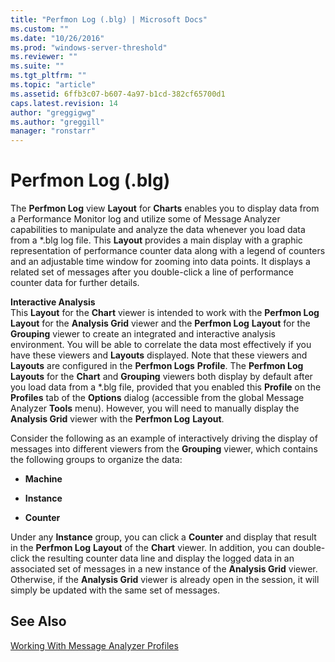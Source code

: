 ```yaml
---
title: "Perfmon Log (.blg) | Microsoft Docs"
ms.custom: ""
ms.date: "10/26/2016"
ms.prod: "windows-server-threshold"
ms.reviewer: ""
ms.suite: ""
ms.tgt_pltfrm: ""
ms.topic: "article"
ms.assetid: 6ffb3c07-b607-4a97-b1cd-382cf65700d1
caps.latest.revision: 14
author: "greggigwg"
ms.author: "greggill"
manager: "ronstarr"
---
```

# Perfmon Log (.blg)
The **Perfmon Log** view **Layout** for **Charts** enables you to display data from a Performance Monitor log and utilize some of Message Analyzer capabilities to manipulate and analyze the data whenever you load data from a \*.blg log file. This **Layout** provides a main display with a graphic representation of performance counter data along with a legend of counters and an adjustable time window for zooming into data points. It displays a related set of messages after you double-click a line of performance counter data for further details.  
  
 **Interactive Analysis**   
This **Layout** for the **Chart** viewer is intended to work with the **Perfmon Log** **Layout** for the **Analysis Grid** viewer and the **Perfmon Log** **Layout** for the **Grouping** viewer to create an integrated and interactive analysis environment. You will be able to correlate the data most effectively if you have these viewers and **Layouts** displayed. Note that these viewers and **Layouts** are configured in the **Perfmon Logs** **Profile**. The **Perfmon Log** **Layouts** for the **Chart** and **Grouping** viewers both display by default after you  load data from a \*.blg file, provided that you enabled this **Profile** on the **Profiles** tab of the **Options** dialog (accessible from the global Message Analyzer **Tools** menu). However, you will need to manually display the **Analysis Grid** viewer with the **Perfmon Log** **Layout**.  
  
 Consider the following as an example of interactively driving the display of messages into different viewers from the **Grouping** viewer, which contains the following groups to organize the data:  
  
-   **Machine**  
  
-   **Instance**  
  
-   **Counter**  
  
 Under any **Instance** group, you can click a **Counter** and display that result in the **Perfmon Log** **Layout** of the **Chart** viewer. In addition, you can double-click the resulting counter data line and display the logged data in an associated set of messages in a new instance of the **Analysis Grid** viewer. Otherwise, if the **Analysis Grid** viewer is already open in the session, it will simply be updated with the same set of messages.  
  
## See Also  
 [Working With Message Analyzer Profiles](working-with-message-analyzer-profiles.md)